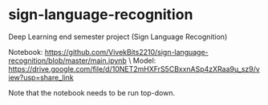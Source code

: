 # sign-language-recognition
Deep Learning end semester project (Sign Language Recognition)

Notebook: https://github.com/VivekBits2210/sign-language-recognition/blob/master/main.ipynb \\
Model: https://drive.google.com/file/d/10NET2mHXFrS5CBxxnASp4zXRaa9u_sz9/view?usp=share_link 

Note that the notebook needs to be run top-down.

